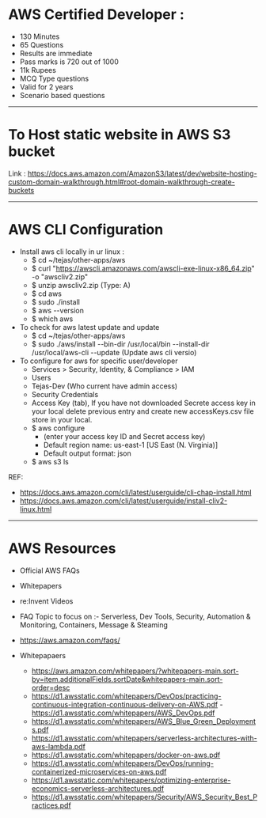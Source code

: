# AWS Certified Developer :

- 130 Minutes
- 65 Questions
- Results are immediate
- Pass marks is 720 out of 1000
- 11k Rupees
- MCQ Type questions
- Valid for 2 years
- Scenario based questions

---

# To Host static website in AWS S3 bucket

Link :
https://docs.aws.amazon.com/AmazonS3/latest/dev/website-hosting-custom-domain-walkthrough.html#root-domain-walkthrough-create-buckets

---

# AWS CLI Configuration

- Install aws cli locally in ur linux :
  - \$ cd ~/tejas/other-apps/aws
  - \$ curl "https://awscli.amazonaws.com/awscli-exe-linux-x86_64.zip" -o "awscliv2.zip"
  - \$ unzip awscliv2.zip (Type: A)
  - \$ cd aws
  - \$ sudo ./install
  - \$ aws --version
  - \$ which aws
- To check for aws latest update and update
  - \$ cd ~/tejas/other-apps/aws
  - \$ sudo ./aws/install --bin-dir /usr/local/bin --install-dir /usr/local/aws-cli --update (Update aws cli versio)
- To configure for aws for specific user/developer
  - Services > Security, Identity, & Compliance > IAM
  - Users
  - Tejas-Dev (Who current have admin access)
  - Security Credentials
  - Access Key (tab), If you have not downloaded Secrete access key in your local delete previous entry and create new accessKeys.csv file store in your local.
  - \$ aws configure
    - (enter your access key ID and Secret access key)
    - Default region name: us-east-1 [US East (N. Virginia)]
    - Default output format: json
  - \$ aws s3 ls

REF:

- https://docs.aws.amazon.com/cli/latest/userguide/cli-chap-install.html
- https://docs.aws.amazon.com/cli/latest/userguide/install-cliv2-linux.html

---

# AWS Resources

- Official AWS FAQs
- Whitepapers
- re:Invent Videos

- FAQ Topic to focus on :- Serverless, Dev Tools, Security, Automation & Monitoring, Containers, Message & Steaming
- https://aws.amazon.com/faqs/

- Whitepapaers
  - https://aws.amazon.com/whitepapers/?whitepapers-main.sort-by=item.additionalFields.sortDate&whitepapers-main.sort-order=desc
  - https://d1.awsstatic.com/whitepapers/DevOps/practicing-continuous-integration-continuous-delivery-on-AWS.pdf -https://d1.awsstatic.com/whitepapers/AWS_DevOps.pdf
  - https://d1.awsstatic.com/whitepapers/AWS_Blue_Green_Deployments.pdf
  - https://d1.awsstatic.com/whitepapers/serverless-architectures-with-aws-lambda.pdf
  - https://d1.awsstatic.com/whitepapers/docker-on-aws.pdf
  - https://d1.awsstatic.com/whitepapers/DevOps/running-containerized-microservices-on-aws.pdf
  - https://d1.awsstatic.com/whitepapers/optimizing-enterprise-economics-serverless-architectures.pdf
  - https://d1.awsstatic.com/whitepapers/Security/AWS_Security_Best_Practices.pdf
